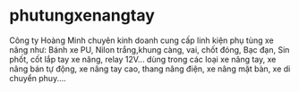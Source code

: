 # phutungxenangtay
Công ty Hoàng Minh chuyên kinh doanh cung cấp linh kiện phụ tùng xe nâng như: Bánh xe PU, Nilon trắng,khung càng, vai, chốt đóng, Bạc đạn, Sin phốt, cốt lắp tay xe nâng, relay 12V...  dùng trong các loại xe nâng tay, xe nâng bán tự động, xe nâng tay cao, thang nâng điện, xe nâng mặt bàn, xe di chuyển phuy....
